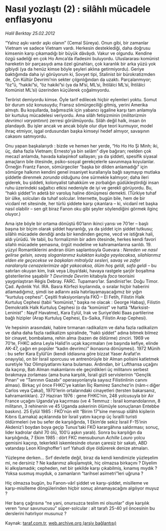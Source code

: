 # Nasıl yozlaştı (2) : silâhlı mücadele enflasyonu 

*Halil Berktay 25.02.2012*

<div class="yazi"><p>“Yalnız aşkı vardır aşkı olanın” (Cemal Süreya). Onun gibi, bir zamanlar Vietnam ve sadece Vietnam vardı. Herkesin desteklediği, daha doğrusu kimsenin karşı çıkamadığı bir büyük dâvâydı. Vakur ve olgundu. Kendine özgü sadeliği en çok Ho Amca’da ifadesini buluyordu. Uluslararası komünist hareketin bir parçasıydı ama özel günahları, çok karanlık bir arka yüzü yok gibiydi (ya da henüz kimse böyle şeyleri aklına getirmiyordu). Geriye baktığımda daha iyi görüyorum ki, Sovyet tipi, Stalinist bir bürokratizmden de, Çin Kültür Devrimi’nin sekter çılgınlığından da uzaktı. Parçalanmıyor; “öz”ü, “hakiki”si, “öz hakiki”si (ya da M’si, ML’si, İhtilâlci ML’si, İhtilâlci Komünist ML’si) üzerinden küçülerek çoğalmıyordu. </p>
<p>Terörist demiyordu kimse. Öyle tarif edilecek hiçbir eylemleri yoktu. Somut bir durum söz konusuydu; Fransız sömürgeciliği gitmiş, yerini Amerika almıştı. Bu koşullarda, bağımsızlık için yabancı işgaline karşı tam anlamıyla bir kurtuluş mücadelesi veriyordu. Ama silâh fetişizminin (<i>militarizmin devrimci varyantının</i>) zerresi görülmüyordu. Silâh değil halk, insan ön plandaydı. Bu işler ancak ve ancak böyle olur diye teori kurmuyor, model ihraç etmiyor, işgal ordusundan başka kimseyi hedef almıyor, savaşının cakasını satmıyordu. </p>
<p>Onu yapan başkalarıydı : bizde ve hemen her yerde, “Ho Ho Ho Şi Minh; iki, üç, daha fazla Vietnam; Ernesto’ya bin selâm” diye bağıran; reelden çok mecazî anlamda, havada kalaşinkof sallayan; ya da şiddeti, spesifik siyasal amaçların bile ötesinde, psiko-sosyal gerekçelerle savunmaya koyulanlar. Örneğin Frantz Fanon, sömürgeciler “başka bir dilden anlamadığı” için sömürge halkının kendini genel insaniyet kurallarıyla bağlı saymayıp mutlaka şiddetle direnmek <i>zorunda</i> olduğunu öne sürmekle kalmıyor; daha ileri giderek, bu şiddeti, kolonyalist tahakküm ve zorbalığın güdükleştirdiği insan ruhu üzerindeki sağaltıcı etkisi nedeniyle de iyi ve gerekli görüyordu. Bu, “haklı şiddet”in adetâ bir varoluş haline dönüşmesi demekti. (Türkiye tuhaf bir ülke, solcuları da tuhaf solcular. İnternette, bugün bile, hem de bir vicdanî ret sitesinde, her türlü şiddete karşı çıkanlara – ki, vicdanî ret başka nasıl olabilir – sen git biraz Fanon oku gibi şeyler söylendiğini görmek ilginç oluyor.)</p>
<p>Ama işte böyle bir ortama dönüştü 60’ların ikinci yarısı ve 70’ler – başlı başına bir biçim olarak şiddet hayranlığı, ya da şiddet için şiddet tutkusu; silâhlı mücadele dendiği anda bir kendinden geçme, vecd ve istiğrak hali, aldı yürüdü. Ve tabii, bu formalizmin bir adım ötesinde, herkes kendi favori silahlı mücadele şemasına, örgüt modeline ve kahramanlarına sarıldı. 19. yüzyıl Romantiklerini andıran ölüm saplantısıyla Guevara : <i>Nereden ve nasıl gelirse gelsin, savaş sloganlarımız kulaktan kulağa yayılacaksa, silahlarımız elden ele geçecekse ve başkaları mitralyöz sesleri, savaş ve zafer naralarıyla cenazelerimize ağıt yakacaksa,</i><i> ölüm hoş geldi, safa geldi</i> – bu satırları okuyan kim, Irak veya Libya’daki, havaya rastgele şarjör boşaltma gösterilerine şaşabilir ? <i>Devrimde Devrim</i> kitabıyla <i>foco</i> teorisini yaygınlaştıran Régis Debray. FARC. Tupamaro’lar. Sandinist’ler. Doğu Timor. Çad. Aydınlık Yol. IRA. Basra Körfezi kıyılarında, o sıralar hiçbir haberini atlamadığımız, şimdi ise adlarını asla hatırlayamayacağımız bir yığın “kurtuluş cephesi”. Çeşitli fraksiyonlarıyla FKÖ – El Fetih, Filistin Halk Kurtuluş Cephesi (tabii “komünist,” başka ne olacak : George Habaş), Filistin Demokratik Halk Kurtuluş Cephesi (o da “komünist” ve hattâ “Marksist-Leninist” : Nayif Havatme), Kara Eylül, Irak ve Suriye’deki Baas partilerine bağlı hizipler (Arap Kurtuluş Cephesi, Es-Saika, Filistin Arap Cephesi). </p>
<p>Ve hepsinin arasındaki, habire tırmanan radikalizm ve daha fazla radikalizm ve daha daha fazla radikalizm spiralinde, “haklı şiddet” adına bitmek bilmez bir cinayet, bombalama, rehin alma (bazen de öldürme) zinciri. 1969 ve 70’te, FHKC adına Leyla Halid’in uçak kaçırmaları (ve başında kefiye, elinde AK-47, çağın en popüler “kadın devrimci” ikonasına dönüşmesi). 1972 Münih : bu sefer Kara Eylül’ün (kendi iddiasına göre bizzat Yaser Arafat’ın onayıyla), on bir İsrail sporcusu ve antrenörüyle bir Alman polisini katletmek suretiyle Yaz Olimpiyatlarını kana bulaması. Ardından, bir Lufthansa uçağını da kaçırıp, Batı Alman makamlarını ele geçirdikleri üç militanını serbest bırakmaya zorlaması (ama buna karşılık, İsrail gizli servislerinin “Gençlik Pınarı” ve “Tanrının Gazabı” operasyonlarıyla sayısız Filistinlinin canını alması). Birkaç yıl önce FHKC’ye katılan İliç Ramirez Sanchez’in (nâm-ı diğer Carlos veya Çakal), 1970’lerin ortalarındaki cinayetleri (tersten bakarsanız, kahramanlıkları). 27 Haziran 1976 : gene FHKC’nin, 248 yolcusuyla bir Air France uçağını Uganda’ya kaçırması (ve 4 Temmuz : İsrail komandolarının, 8 militanın, 3 rehinenin ve 45 Uganda askerinin ölümüyle sonuçlanan Entebbe baskını). 25 Eylül 1985 : FKÖ’nün elit “Birim 17”sine mensup silâhlı kişilerin Kıbrıs (Larnaka) açıklarında bir İsrail yatını kaçırıp üç İsrailli turisti öldürmeleri (ve bu sefer de karşılığında, 1 Ekim’de sekiz İsrail F-15’inin Akdeniz’i boydan boya geçip Tunus’taki FKÖ karargâhına saldırması; sonuç, lider kadrolar dahil 70 ölü, 100’ü aşkın yaralı). Sonra bu karşılığın da karşılığında, 7 Ekim 1985 : dört FKC mensubunun <i>Achille Lauro</i> yolcu gemisini kaçırıp, tekerlekli iskemlesinde oturan çaresiz bir sakatı, ABD vatandaşı Leon Klinghoffer’i sırf Yahudi diye öldürerek denize atmaları.</p>
<p>Yüzleşme derken... Sırf devletle değil, biraz da kendi kendimizle yüzleşelim mi, ne dersiniz ? Ne kadarımız alkışlamıştık, hiç olmazsa birkaçını ? Diyelim ki alkışlamadık; cepheden, net bir şekilde karşı çıkabilmiş, kınamış mıydık ? Yoksa susmuş muyduk, o zamanların “tarihsel asimetri”leri uğruna ? </p>
<p>Hiç olmazsa bugün, bu Fanon-vârî şiddet ve karşı-şiddet, misilleme ve karşı-misilleme döngülerinden hiçbir sonuç alınamayacağını algılıyor muyuz ? </p>
<p>Her barış çağrısına “ne yani, onursuzca teslim mi olsunlar” diye karşılık veren “onur savunucusu” süper-solcular : alt tarafı 25-40 yıl öncesinin bu derslerini hatırlıyor musunuz ?</p>
</div>

Kaynak: [taraf.com.tr](http://www.taraf.com.tr/halil-berktay/makale-nasil-yozlasti-2-silahli-mucadele-enflasyonu.htm), [web.archive.org (arşiv bağlantısı)](http://web.archive.org/web/20130823050531/http://www.taraf.com.tr/halil-berktay/makale-nasil-yozlasti-2-silahli-mucadele-enflasyonu.htm)
